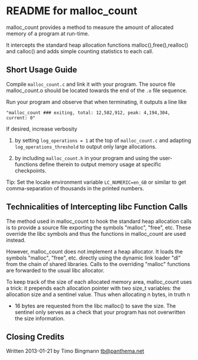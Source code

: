 # README for malloc_count #

malloc_count provides a method to measure the amount of allocated memory of a
program at run-time.

It intercepts the standard heap allocation functions malloc(),free(),realloc()
and calloc() and adds simple counting statistics to each call. 

## Short Usage Guide ##

Compile `malloc_count.c` and link it with your program. The source file
malloc_count.o should be located towards the end of the `.o` file sequence.

Run your program and observe that when terminating, it outputs a line like

    "malloc_count ### exiting, total: 12,582,912, peak: 4,194,304, current: 0"

If desired, increase verbosity

1. by setting `log_operations = 1` at the top of `malloc_count.c` and adapting
   `log_operations_threshold` to output only large allocations.

2. by including `malloc_count.h` in your program and using the user-functions
   define therein to output memory usage at specific checkpoints.

Tip: Set the locale environment variable `LC_NUMERIC=en_GB` or similar to get
comma-separation of thousands in the printed numbers.

## Technicalities of Intercepting libc Function Calls ##

The method used in malloc_count to hook the standard heap allocation calls is
to provide a source file exporting the symbols "malloc", "free", etc. These
override the libc symbols and thus the functions in malloc_count are used
instead.

However, malloc_count does not implement a heap allocator. It loads the symbols
"malloc", "free", etc. directly using the dynamic link loader "dl" from the
chain of shared libraries. Calls to the overriding "malloc" functions are
forwarded to the usual libc allocator.

To keep track of the size of each allocated memory area, malloc_count uses a
trick: it prepends each allocation pointer with two size_t variables: the
allocation size and a sentinel value. Thus when allocating n bytes, in truth n
+ 16 bytes are requested from the libc malloc() to save the size. The sentinel
only serves as a check that your program has not overwritten the size
information.

## Closing Credits ##

Written 2013-01-21 by Timo Bingmann <tb@panthema.net>
